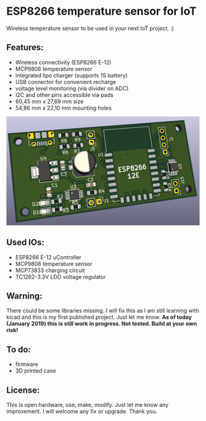 # ESP8266 temperature sensor for IoT
Wireless temperature sensor to be used in your next IoT project. :) 

## Features:
- Wireless connectivity (ESP8266 E-12)
- MCP9808 temperature sensor
- integrated lipo charger (supports 1S battery)
- USB connector for convenient recharge
- voltage level monitoring (via divider on ADC)
- I2C and other pins accessible via pads
- 60,45 mm x 27,69 mm size
- 54,86 mm x 22,10 mm mounting holes

![ESP8266 Temp Sensor v 0.9](https://github.com/halicek/esp8266-temp-sensor/blob/master/images/3d_model_front.png)

## Used IOs:
- ESP8266 E-12 uController
- MCP9808 temperature sensor
- MCP73833 charging circuit
- TC1262-3.3V LDO voltage regulator

## Warning:
There could be some libraries missing. I will fix this as I am still learning with kicad and this is my first published project. Just let me know. **As of today (January 2019) this is still work in progress. Not tested. Build at your own risk!**

## To do:
- firmware
- 3D printed case

## License:
This is open hardware, use, make, modify. Just let me know any improvement. I will welcome any fix or upgrade. Thank you.
